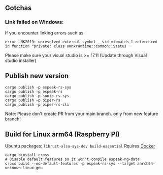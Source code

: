 ## Gotchas

### Link failed on Windows:

If you encounter linking errors such as

```console
error LNK2019: unresolved external symbol __std_mismatch_1 referenced in function "private: class onnxruntime::common::Status
```

Please make sure your visual studio is >= 17.11 (Update through Visual studio installer)

## Publish new version

```console
cargo publish -p espeak-rs-sys
cargo publish -p espeak-rs
cargo publish -p sonic-rs-sys
cargo publish -p piper-rs
cargo publish -p piper-rs-cli
```

Note: Please don't create PR from your main branch. only from new feature branch!

## Build for Linux arm64 (Raspberry PI)

Ubuntu packages: `librust-alsa-sys-dev build-essential`
Rquires [Docker](https://www.docker.com/products/docker-desktop)

```console
cargo binstall cross
# Disable default features so it won't compile espeak-ng-data
cross build --no-default-features -p espeak-rs-sys --target aarch64-unknown-linux-gnu
```